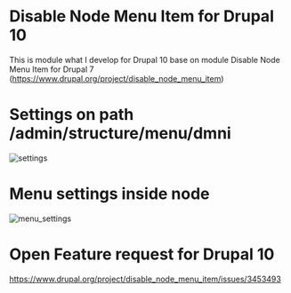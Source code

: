 # Disable Node Menu Item for Drupal 10
This is module what I develop for Drupal 10 base on module Disable Node Menu Item for Drupal 7 (https://www.drupal.org/project/disable_node_menu_item)

# Settings on path /admin/structure/menu/dmni
![settings](https://www.drupal.org/files/issues/2024-06-09/slika1.png)

# Menu settings inside node
![menu_settings](https://www.drupal.org/files/issues/2024-06-09/slika2.png)

# Open Feature request for Drupal 10
https://www.drupal.org/project/disable_node_menu_item/issues/3453493

